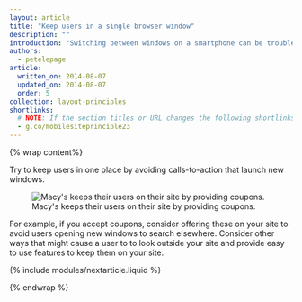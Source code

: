 ```yaml
---
layout: article
title: "Keep users in a single browser window"
description: ""
introduction: "Switching between windows on a smartphone can be troublesome, and raises the risk that visitors might not find their way back to your site."
authors:
  - petelepage
article:
  written_on: 2014-08-07
  updated_on: 2014-08-07
  order: 5
collection: layout-principles
shortlinks: 
  # NOTE: If the section titles or URL changes the following shortlinks must be updated
  - g.co/mobilesiteprinciple23
---
```


{% wrap content%}

Try to keep users in one place by avoiding calls-to-action that launch new windows. 

<figure>
  <img src="imgs/sw-single-browser-good.png" srcset="imgs/sw-single-browser-good.png 1x, imgs/sw-single-browser-good-2x.png 2x" alt="Macy's keeps their users on their site by providing coupons.">
  <figcaption>Macy's keeps their users on their site by providing coupons.</figcaption>
</figure>

For example, if you accept coupons, consider offering these on your site to 
avoid users opening new windows to search elsewhere.  Consider other ways that 
might cause a user to to look outside your site and provide easy to use features 
to keep them on your site.


{% include modules/nextarticle.liquid %}

{% endwrap %}

